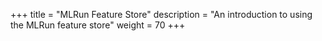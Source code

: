 +++
title = "MLRun Feature Store"
description = "An introduction to using the MLRun feature store"
weight = 70
+++
